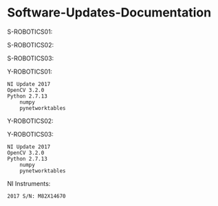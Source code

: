 # Software-Updates-Documentation

S-ROBOTICS01:


S-ROBOTICS02:


S-ROBOTICS03:


Y-ROBOTICS01:

	NI Update 2017
	OpenCV 3.2.0
	Python 2.7.13
		numpy
		pynetworktables
  

Y-ROBOTICS02:


Y-ROBOTICS03:

	NI Update 2017
	OpenCV 3.2.0
	Python 2.7.13
		numpy
		pynetworktables
		
NI Instruments:

	2017 S/N: M82X14670
